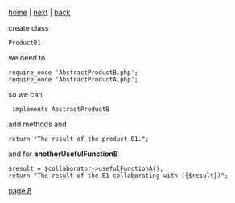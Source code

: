 [home](./page01.md) | [next](./page08.md) | [back](./page06.md)


create class
```
ProductB1
```
we need to
```
require_once 'AbstractProductB.php';
require_once 'AbstractProductA.php';
```
so we can
```
 implements AbstractProductB
```
add methods and
```
return "The result of the product B1.";
```
and for **anotherUsefulFunctionB**
```
$result = $collaborator->usefulFunctionA();
return "The result of the B1 collaborating with ({$result})";
```


[page 8](./page08.md)
